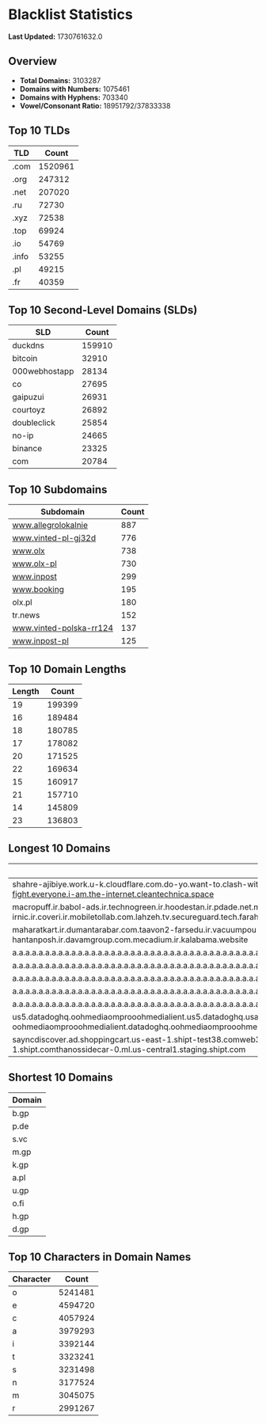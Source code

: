 # Blacklist Statistics

**Last Updated:** 1730761632.0

## Overview
- **Total Domains:** 3103287
- **Domains with Numbers:** 1075461
- **Domains with Hyphens:** 703340
- **Vowel/Consonant Ratio:** 18951792/37833338

## Top 10 TLDs
| TLD | Count |
| --- | ----- |
| .com | 1520961 |
| .org | 247312 |
| .net | 207020 |
| .ru | 72730 |
| .xyz | 72538 |
| .top | 69924 |
| .io | 54769 |
| .info | 53255 |
| .pl | 49215 |
| .fr | 40359 |

## Top 10 Second-Level Domains (SLDs)
| SLD | Count |
| --- | ----- |
| duckdns | 159910 |
| bitcoin | 32910 |
| 000webhostapp | 28134 |
| co | 27695 |
| gaipuzui | 26931 |
| courtoyz | 26892 |
| doubleclick | 25854 |
| no-ip | 24665 |
| binance | 23325 |
| com | 20784 |

## Top 10 Subdomains
| Subdomain | Count |
| --------- | ----- |
| www.allegrolokalnie | 887 |
| www.vinted-pl-gj32d | 776 |
| www.olx | 738 |
| www.olx-pl | 730 |
| www.inpost | 299 |
| www.booking | 195 |
| olx.pl | 180 |
| tr.news | 152 |
| www.vinted-polska-rr124 | 137 |
| www.inpost-pl | 125 |

## Top 10 Domain Lengths
| Length | Count |
| ------ | ----- |
| 19 | 199399 |
| 16 | 189484 |
| 18 | 180785 |
| 17 | 178082 |
| 20 | 171525 |
| 22 | 169634 |
| 15 | 160917 |
| 21 | 157710 |
| 14 | 145809 |
| 23 | 136803 |

## Longest 10 Domains
| Domain |
| ------ |
| shahre-ajibiye.work.u-k.cloudflare.com.do-yo.want-to.clash-with.this.www.microsoft.com.there-is-no.dlate-fine.google.comwww.dynu.com.count-with-me.cyou.com.now-sudo.rm-rf.ddns.net.we-are-here.again-to-fight.everyone.i-am.the-internet.cleantechnica.space |
| macropuff.ir.babol-ads.ir.technogreen.ir.hoodestan.ir.pdade.net.maharatamoozi.ir.biores.ir.pbmarket.ir.shop-kala.ir.ayeroon.ir.kimia-choob.com.ov104-irnic.ir.coveri.ir.mobiletollab.com.lahzeh.tv.secureguard.tech.farahadaf.ir.yejadige.ir.tehraanvila.shop |
| maharatkart.ir.dumantarabar.com.taavon2-farsedu.ir.vacuumpou-ya.com.helikala.com.souli.ir.variz.me.javaherha.ir.mmpars-vnd.com.medisib.com.ojan.org.myheaven.ir.khanehma-hak.ir.wagg-on-ads.com.bor-hantanposh.ir.davamgroup.com.mecadium.ir.kalabama.website |
| a.a.a.a.a.a.a.a.a.a.a.a.a.a.a.a.a.a.a.a.a.a.a.a.a.a.a.a.a.a.a.a.a.a.a.a.a.a.a.a.a.a.a.a.a.a.a.a.a.a.a.a.a.a.a.a.a.a.a.a.a.a.a.a.a.a.a.a.a.a.a.a.a.a.a.a.a.a.a.a.a.a.a.a.a.a.a.a.a.a.a.a.a.a.a.a.a.a.a.a.a.a.a.a.a.a.a.a.a.a.a.a.a.a.a.a.a.a.a.myniceposts.com |
| a.a.a.a.a.a.a.a.a.a.a.a.a.a.a.a.a.a.a.a.a.a.a.a.a.a.a.a.a.a.a.a.a.a.a.a.a.a.a.a.a.a.a.a.a.a.a.a.a.a.a.a.a.a.a.a.a.a.a.a.a.a.a.a.a.a.a.a.a.a.a.a.a.a.a.a.a.a.a.a.a.a.a.a.a.a.a.a.a.a.a.a.a.a.a.a.a.a.a.a.a.a.a.a.a.a.a.a.a.a.a.a.a.a.a.a.a.a.myniceposts.com |
| a.a.a.a.a.a.a.a.a.a.a.a.a.a.a.a.a.a.a.a.a.a.a.a.a.a.a.a.a.a.a.a.a.a.a.a.a.a.a.a.a.a.a.a.a.a.a.a.a.a.a.a.a.a.a.a.a.a.a.a.a.a.a.a.a.a.a.a.a.a.a.a.a.a.a.a.a.a.a.a.a.a.a.a.a.a.a.a.a.a.a.a.a.a.a.a.a.a.a.a.a.a.a.a.a.a.a.a.a.a.a.a.a.a.a.a.a.myniceposts.com |
| a.a.a.a.a.a.a.a.a.a.a.a.a.a.a.a.a.a.a.a.a.a.a.a.a.a.a.a.a.a.a.a.a.a.a.a.a.a.a.a.a.a.a.a.a.a.a.a.a.a.a.a.a.a.a.a.a.a.a.a.a.a.a.a.a.a.a.a.a.a.a.a.a.a.a.a.a.a.a.a.a.a.a.a.a.a.a.a.a.a.a.a.a.a.a.a.a.a.a.a.a.a.a.a.a.a.a.a.a.a.a.a.a.a.a.a.myniceposts.com |
| a.a.a.a.a.a.a.a.a.a.a.a.a.a.a.a.a.a.a.a.a.a.a.a.a.a.a.a.a.a.a.a.a.a.a.a.a.a.a.a.a.a.a.a.a.a.a.a.a.a.a.a.a.a.a.a.a.a.a.a.a.a.a.a.a.a.a.a.a.a.a.a.a.a.a.a.a.a.a.a.a.a.a.a.a.a.a.a.a.a.a.a.a.a.a.a.a.a.a.a.a.a.a.a.a.a.a.a.a.a.a.a.a.a.a.myniceposts.com |
| us5.datadoghq.oohmediaomprooohmedialient.us5.datadoghq.usage-oohmediaomprooohmedialient.us5.datadoghq.datadoghq-rasroger.datadoghq.drive-oohmediaomprooohmedialient.datadoghq.oohmediaomprooohmediaesechoeechoworks.api.synthetics.us5.datadoghq.com |
| sayncdiscover.ad.shoppingcart.us-east-1.shipt-test38.comweb3789-neocovidev.sayncdiscover.ad.shoppingcart.us-east-1.shipt.comwww.apollon.neocovidev.sayncdiscover.ad.shoppingcart.us-east-1.shipt.comthanossidecar-0.ml.us-central1.staging.shipt.com |

## Shortest 10 Domains
| Domain |
| ------ |
| b.gp |
| p.de |
| s.vc |
| m.gp |
| k.gp |
| a.pl |
| u.gp |
| o.fi |
| h.gp |
| d.gp |

## Top 10 Characters in Domain Names
| Character | Count |
| --------- | ----- |
| o | 5241481 |
| e | 4594720 |
| c | 4057924 |
| a | 3979293 |
| i | 3392144 |
| t | 3323241 |
| s | 3231498 |
| n | 3177524 |
| m | 3045075 |
| r | 2991267 |
